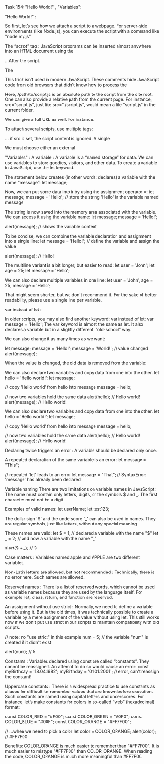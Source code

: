 Task 154: "Hello World!" , "Variables":

"Hello World!" :

So first, let’s see how we attach a script to a webpage. For server-side environments (like Node.js), you can 
execute the script with a command like "node my.js"

The “script” tag :
JavaScript programs can be inserted almost anywhere into an HTML document using the <script> tag.
For instance:

<!DOCTYPE HTML>
<html>
<body>
  <p>Before the script...</p>

  <script>
    alert( 'Hello, world!' );
  </script>

  <p>...After the script.</p>

</body>
</html>
The <script> tag contains JavaScript code which is automatically executed when the browser processes the tag.

Modern markup :
The <script> tag has a few attributes that are rarely used nowadays but can still be found in old code:

The type attribute: <script type=…> :
The old HTML standard, HTML4, required a script to have a type. Usually it was type="text/javascript". It’s not 
required anymore.Now, it can be used for JavaScript modules. 

The language attribute: <script language=…>
This attribute was meant to show the language of the script. This attribute no longer makes sense because 
JavaScript is the default language. There is no need to use it.

Comments before and after scripts :
In really ancient books and guides, you may find comments inside <script> tags, like this:

<script type="text/javascript"><!--
    ...
//--></script>

This trick isn’t used in modern JavaScript. These comments hide JavaScript code from old browsers that didn’t know 
how to process the <script> tag.

External scripts :
If we have a lot of JavaScript code, we can put it into a separate file.

Script files are attached to HTML with the src attribute:
<script src="/path/to/script.js"></script>

Here, /path/to/script.js is an absolute path to the script from the site root. One can also provide a relative path from the current page. For instance, src="script.js", just like src="./script.js", would mean a file "script.js" in the current folder.

We can give a full URL as well. For instance:
<script src="https://cdnjs.cloudflare.com/ajax/libs/lodash.js/4.17.11/lodash.js"></script>

To attach several scripts, use multiple tags:

<script src="/js/script1.js"></script>
<script src="/js/script2.js"></script>
…
if src is set, the script content is ignored.
A single <script> tag can’t have both the src attribute and code inside.
This won’t work:

<script src="file.js">
  alert(1); // the content is ignored, because src is set
</script>
We must choose either an external <script src="…"> or a regular <script> with code.

The example above can be split into two scripts to work:
<script src="file.js"></script>
<script>
  alert(1);
</script>


"Variables" :
A variable :
A variable is a “named storage” for data. We can use variables to store goodies, visitors, and other data.
To create a variable in JavaScript, use the let keyword.

The statement below creates (in other words: declares) a variable with the name “message”:
let message;

Now, we can put some data into it by using the assignment operator =:
let message;
message = 'Hello'; // store the string 'Hello' in the variable named message

The string is now saved into the memory area associated with the variable. We can access it using the variable name:
let message;
message = 'Hello!';

alert(message); // shows the variable content

To be concise, we can combine the variable declaration and assignment into a single line:
let message = 'Hello!'; // define the variable and assign the value

alert(message); // Hello!

The multiline variant is a bit longer, but easier to read:
let user = 'John';
let age = 25;
let message = 'Hello';

We can also declare multiple variables in one line:
let user = 'John', age = 25, message = 'Hello';

That might seem shorter, but we don’t recommend it. For the sake of better readability, please use a single line 
per variable.

var instead of let :

In older scripts, you may also find another keyword: var instead of let:
var message = 'Hello';
The var keyword is almost the same as let. It also declares a variable but in a slightly different, “old-school” 
way.

We can also change it as many times as we want:

let message;
message = 'Hello!';
message = 'World!'; // value changed
alert(message);

When the value is changed, the old data is removed from the variable:

We can also declare two variables and copy data from one into the other.
let hello = 'Hello world!';
let message;

// copy 'Hello world' from hello into message
message = hello;

// now two variables hold the same data
alert(hello); // Hello world!
alert(message); // Hello world!

We can also declare two variables and copy data from one into the other.
let hello = 'Hello world!';
let message;

// copy 'Hello world' from hello into message
message = hello;

// now two variables hold the same data
alert(hello); // Hello world!
alert(message); // Hello world!

Declaring twice triggers an error :
A variable should be declared only once.

A repeated declaration of the same variable is an error:
let message = "This";

// repeated 'let' leads to an error
let message = "That"; // SyntaxError: 'message' has already been declared

Variable naming
There are two limitations on variable names in JavaScript:
 The name must contain only letters, digits, or the symbols $ and _.
 The first character must not be a digit.

Examples of valid names:
let userName;
let test123;

The dollar sign '$' and the underscore '_' can also be used in names. They are regular symbols, just like letters, without any special meaning.

These names are valid:
let $ = 1; // declared a variable with the name "$"
let _ = 2; // and now a variable with the name "_"

alert($ + _); // 3


Case matters :
Variables named apple and APPLE are two different variables.


Non-Latin letters are allowed, but not recommended :
Technically, there is no error here. Such names are allowed.

Reserved names :
There is a list of reserved words, which cannot be used as variable names because they are used by the language itself.
For example: let, class, return, and function are reserved.


An assignment without use strict :
Normally, we need to define a variable before using it. But in the old times, it was technically possible to create a 
variable by a mere assignment of the value without using let. This still works now if we don’t put use strict in our 
scripts to maintain compatibility with old scripts.

// note: no "use strict" in this example
num = 5; // the variable "num" is created if it didn't exist

alert(num); // 5

Constants :
Variables declared using const are called “constants”. They cannot be reassigned. An attempt to do so would cause an error:
const myBirthday = '18.04.1982';
myBirthday = '01.01.2001'; // error, can't reassign the constant!

Uppercase constants :
There is a widespread practice to use constants as aliases for difficult-to-remember values that are known before execution.
Such constants are named using capital letters and underscores.
For instance, let’s make constants for colors in so-called “web” (hexadecimal) format:

const COLOR_RED = "#F00";
const COLOR_GREEN = "#0F0";
const COLOR_BLUE = "#00F";
const COLOR_ORANGE = "#FF7F00";

// ...when we need to pick a color
let color = COLOR_ORANGE;
alert(color); // #FF7F00

Benefits:
 COLOR_ORANGE is much easier to remember than "#FF7F00".
 It is much easier to mistype "#FF7F00" than COLOR_ORANGE.
 When reading the code, COLOR_ORANGE is much more meaningful than #FF7F00.
